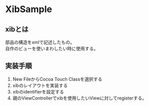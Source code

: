 # XibSample

## xibとは

部品の構造をxmlで記述したもの。  
自作のビューを使いまわしたい時に使用する。

## 実装手順

1. New FileからCocoa Touch Classを選択する
2. xibのレイアウトを実装する
3. xibのidentifierを設定する
4. 親のViewControllerでxibを使用したいViewに対してregisterする。


